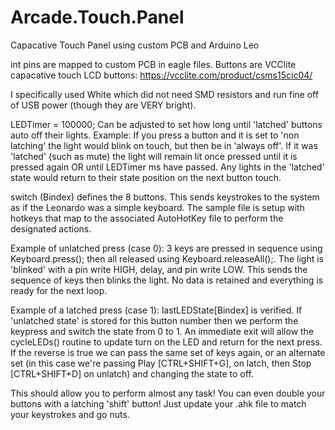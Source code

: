# Arcade.Touch.Panel
Capacative Touch Panel using custom PCB and Arduino Leo

int pins are mapped to custom PCB in eagle files. 
Buttons are VCClite capacative touch LCD buttons:
https://vcclite.com/product/csms15cic04/

I specifically used White which did not need SMD resistors and run fine off of USB power (though they are VERY bright).

LEDTimer = 100000;  Can be adjusted to set how long until 'latched' buttons auto off their lights. Example: If you press a button and it is set to 'non latching' the light would blink on touch, but then be in 'always off'. If it was 'latched' (such as mute) the light will remain lit once pressed until it is pressed again OR until LEDTimer ms have passed. Any lights in the 'latched' state would return to their state position on the next button touch.

switch (Bindex) defines the 8 buttons. This sends keystrokes to the system as if the Leonardo was a simple keyboard. The sample file is setup with hotkeys that map to the associated AutoHotKey file to perform the designated actions. 

Example of unlatched press (case 0):
    3 keys are pressed in sequence using Keyboard.press(); then all released using Keyboard.releaseAll();. The light is 'blinked' with a pin write HIGH, delay, and pin write LOW. This sends the sequence of keys then blinks the light. No data is retained and everything is ready for the next loop.

Example of a latched press (case 1):
    lastLEDState[Bindex] is verified. If 'unlatched state' is stored for this button number then we perform the keypress and switch the state from 0 to 1. An immediate exit will allow the cycleLEDs() routine to update turn on the LED and return for the next press. If the reverse is true we can pass the same set of keys again, or an alternate set (in this case we're passing Play [CTRL+SHIFT+G], on latch, then Stop [CTRL+SHIFT+D] on unlatch) and changing the state to off.
    
    
This should allow you to perform almost any task! You can even double your buttons with a latching 'shift' button! Just update your .ahk file to match your keystrokes and go nuts.
